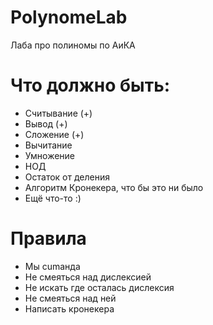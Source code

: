 # PolynomeLab
Лаба про полиномы по АиКА

# Что должно быть:
  - Считывание (+)
  - Вывод (+)
  - Сложение (+)
  - Вычитание
  - Умножение
  - НОД 
  - Остаток от деления
  - Алгоритм Кронекера, что бы это ни было
  - Ещё что-то :)
  
  # Правила
   - Мы cumанда
   - Не смеяться над дислексией
   - Не искать где осталась дислексия
   - Не смеяться над ней
   - Написать кронекера
 
